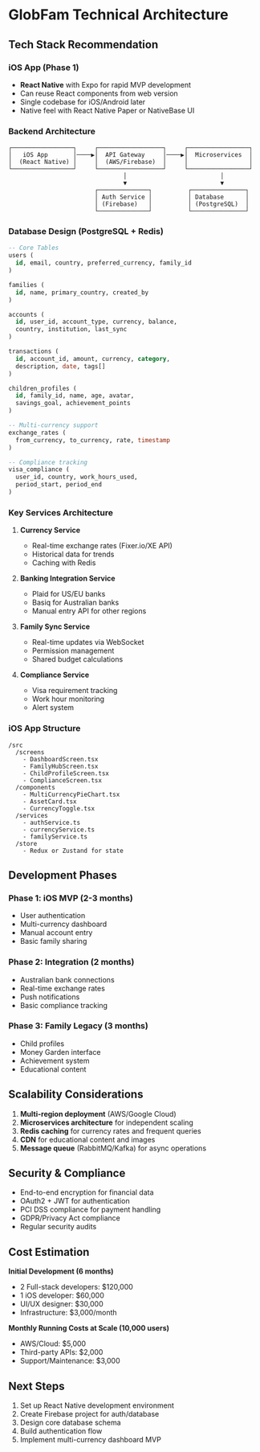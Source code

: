 # GlobFam Technical Architecture

## Tech Stack Recommendation

### iOS App (Phase 1)
- **React Native** with Expo for rapid MVP development
- Can reuse React components from web version
- Single codebase for iOS/Android later
- Native feel with React Native Paper or NativeBase UI

### Backend Architecture
```
┌─────────────────┐     ┌──────────────────┐     ┌─────────────────┐
│   iOS App       │────▶│  API Gateway     │────▶│  Microservices  │
│  (React Native) │     │  (AWS/Firebase)  │     │                 │
└─────────────────┘     └──────────────────┘     └─────────────────┘
                                │                          │
                                ▼                          ▼
                        ┌──────────────┐          ┌───────────────┐
                        │ Auth Service │          │ Database      │
                        │ (Firebase)   │          │ (PostgreSQL)  │
                        └──────────────┘          └───────────────┘
```

### Database Design (PostgreSQL + Redis)

```sql
-- Core Tables
users (
  id, email, country, preferred_currency, family_id
)

families (
  id, name, primary_country, created_by
)

accounts (
  id, user_id, account_type, currency, balance, 
  country, institution, last_sync
)

transactions (
  id, account_id, amount, currency, category,
  description, date, tags[]
)

children_profiles (
  id, family_id, name, age, avatar, 
  savings_goal, achievement_points
)

-- Multi-currency support
exchange_rates (
  from_currency, to_currency, rate, timestamp
)

-- Compliance tracking
visa_compliance (
  user_id, country, work_hours_used, 
  period_start, period_end
)
```

### Key Services Architecture

1. **Currency Service**
   - Real-time exchange rates (Fixer.io/XE API)
   - Historical data for trends
   - Caching with Redis

2. **Banking Integration Service**
   - Plaid for US/EU banks
   - Basiq for Australian banks
   - Manual entry API for other regions

3. **Family Sync Service**
   - Real-time updates via WebSocket
   - Permission management
   - Shared budget calculations

4. **Compliance Service**
   - Visa requirement tracking
   - Work hour monitoring
   - Alert system

### iOS App Structure

```
/src
  /screens
    - DashboardScreen.tsx
    - FamilyHubScreen.tsx
    - ChildProfileScreen.tsx
    - ComplianceScreen.tsx
  /components
    - MultiCurrencyPieChart.tsx
    - AssetCard.tsx
    - CurrencyToggle.tsx
  /services
    - authService.ts
    - currencyService.ts
    - familyService.ts
  /store
    - Redux or Zustand for state
```

## Development Phases

### Phase 1: iOS MVP (2-3 months)
- User authentication
- Multi-currency dashboard
- Manual account entry
- Basic family sharing

### Phase 2: Integration (2 months)
- Australian bank connections
- Real-time exchange rates
- Push notifications
- Basic compliance tracking

### Phase 3: Family Legacy (3 months)
- Child profiles
- Money Garden interface
- Achievement system
- Educational content

## Scalability Considerations

1. **Multi-region deployment** (AWS/Google Cloud)
2. **Microservices architecture** for independent scaling
3. **Redis caching** for currency rates and frequent queries
4. **CDN** for educational content and images
5. **Message queue** (RabbitMQ/Kafka) for async operations

## Security & Compliance

- End-to-end encryption for financial data
- OAuth2 + JWT for authentication
- PCI DSS compliance for payment handling
- GDPR/Privacy Act compliance
- Regular security audits

## Cost Estimation

**Initial Development (6 months)**
- 2 Full-stack developers: $120,000
- 1 iOS developer: $60,000
- UI/UX designer: $30,000
- Infrastructure: $3,000/month

**Monthly Running Costs at Scale (10,000 users)**
- AWS/Cloud: $5,000
- Third-party APIs: $2,000
- Support/Maintenance: $3,000

## Next Steps

1. Set up React Native development environment
2. Create Firebase project for auth/database
3. Design core database schema
4. Build authentication flow
5. Implement multi-currency dashboard MVP